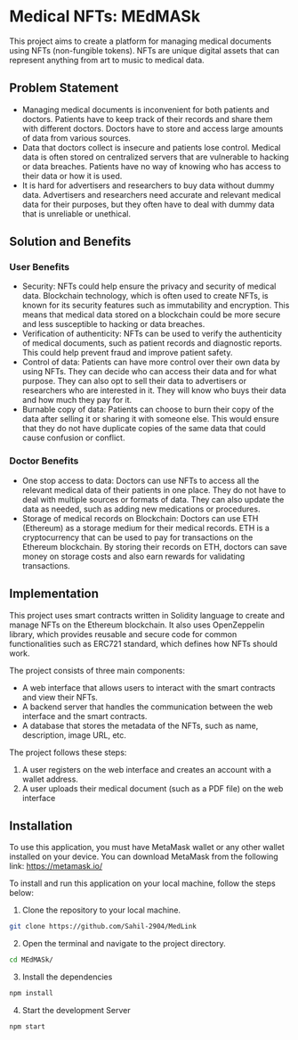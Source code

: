 # Medical NFTs: MEdMASk

This project aims to create a platform for managing medical documents using NFTs (non-fungible tokens). NFTs are unique digital assets that can represent anything from art to music to medical data.

## Problem Statement

- Managing medical documents is inconvenient for both patients and doctors. Patients have to keep track of their records and share them with different doctors. Doctors have to store and access large amounts of data from various sources.
- Data that doctors collect is insecure and patients lose control. Medical data is often stored on centralized servers that are vulnerable to hacking or data breaches. Patients have no way of knowing who has access to their data or how it is used.
- It is hard for advertisers and researchers to buy data without dummy data. Advertisers and researchers need accurate and relevant medical data for their purposes, but they often have to deal with dummy data that is unreliable or unethical.

## Solution and Benefits

### User Benefits

- Security: NFTs could help ensure the privacy and security of medical data. Blockchain technology, which is often used to create NFTs, is known for its security features such as immutability and encryption. This means that medical data stored on a blockchain could be more secure and less susceptible to hacking or data breaches.
- Verification of authenticity: NFTs can be used to verify the authenticity of medical documents, such as patient records and diagnostic reports. This could help prevent fraud and improve patient safety.
- Control of data: Patients can have more control over their own data by using NFTs. They can decide who can access their data and for what purpose. They can also opt to sell their data to advertisers or researchers who are interested in it. They will know who buys their data and how much they pay for it.
- Burnable copy of data: Patients can choose to burn their copy of the data after selling it or sharing it with someone else. This would ensure that they do not have duplicate copies of the same data that could cause confusion or conflict.

### Doctor Benefits

- One stop access to data: Doctors can use NFTs to access all the relevant medical data of their patients in one place. They do not have to deal with multiple sources or formats of data. They can also update the data as needed, such as adding new medications or procedures.
- Storage of medical records on Blockchain: Doctors can use ETH (Ethereum) as a storage medium for their medical records. ETH is a cryptocurrency that can be used to pay for transactions on the Ethereum blockchain. By storing their records on ETH, doctors can save money on storage costs and also earn rewards for validating transactions.

## Implementation

This project uses smart contracts written in Solidity language to create and manage NFTs on the Ethereum blockchain. It also uses OpenZeppelin library, which provides reusable and secure code for common functionalities such as ERC721 standard, which defines how NFTs should work.

The project consists of three main components:

- A web interface that allows users to interact with the smart contracts and view their NFTs.
- A backend server that handles the communication between the web interface and the smart contracts.
- A database that stores the metadata of the NFTs, such as name, description, image URL, etc.

The project follows these steps:

1. A user registers on the web interface and creates an account with a wallet address.
2. A user uploads their medical document (such as a PDF file) on the web interface


## Installation

To use this application, you must have MetaMask wallet or any other wallet installed on your device. You can download MetaMask from the following link: https://metamask.io/

To install and run this application on your local machine, follow the steps below:

1. Clone the repository to your local machine.
```bash
git clone https://github.com/Sahil-2904/MedLink
```
2. Open the terminal and navigate to the project directory.
```bash
cd MEdMASk/
```
3. Install the dependencies
```bash 
npm install
``` 
4. Start the development Server
```bash 
npm start
``` 
